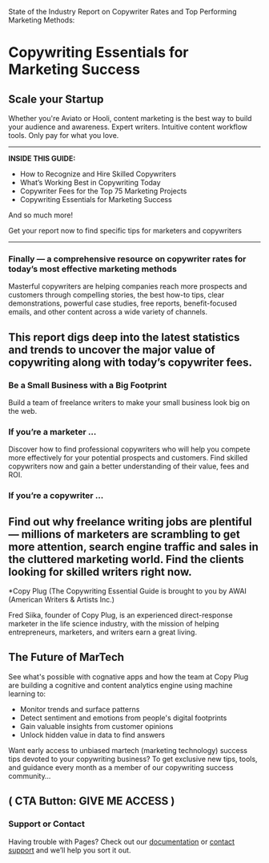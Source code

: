 State of the Industry Report on Copywriter Rates and Top Performing Marketing Methods: 
# Copywriting Essentials for Marketing Success

## Scale your Startup
Whether you're Aviato or Hooli, content marketing is the best way to build your audience and awareness.
Expert writers. Intuitive content workflow tools. Only pay for what you love.

--- 

**INSIDE THIS GUIDE:**
- How to Recognize and Hire Skilled Copywriters
- What’s Working Best in Copywriting Today
- Copywriter Fees for the Top 75 Marketing Projects
- Copywriting Essentials for Marketing Success

And so much more!

Get your report now to find specific tips for marketers and copywriters

---
### Finally — a comprehensive resource on copywriter rates for today’s most effective marketing methods

Masterful copywriters are helping companies reach more prospects and customers through compelling stories, the best how-to tips, clear demonstrations, powerful case studies, free reports, benefit-focused emails, and other content across a wide variety of channels.

This report digs deep into the latest statistics and trends to uncover the major value of copywriting along with today’s copywriter fees.
---

### Be a Small Business with a Big Footprint
Build a team of freelance writers to make your small business look big on the web.

### If you’re a marketer …

Discover how to find professional copywriters who will help you compete more effectively for your potential prospects and customers. 
Find skilled copywriters now and gain a better understanding of their value, fees and ROI.

### If you’re a copywriter …

Find out why freelance writing jobs are plentiful — millions of marketers are scrambling to get more attention, search engine traffic and sales in the cluttered marketing world. Find the clients looking for skilled writers right now.
---

*Copy Plug (The Copywriting Essential Guide is brought to you by AWAI (American Writers & Artists Inc.)

Fred Siika, founder of Copy Plug, is an experienced direct-response marketer in the life science industry, with the mission of helping entrepreneurs, marketers, and writers earn a great living. 

## The Future of MarTech

See what's possible with cognative apps and how the team at Copy Plug are building a cognitive and content analytics engine using machine learning to:

- Monitor trends and surface patterns
- Detect sentiment and emotions from people's digital footprints
- Gain valuable insights from customer opinions
- Unlock hidden value in data to find answers

Want early access to unbiased martech (marketing technology) success tips devoted to your copywriting business?
To get exclusive new tips, tools, and guidance every month as a member of our copywriting success community… 

( CTA Button: GIVE ME ACCESS )
---

### Support or Contact

Having trouble with Pages? Check out our [documentation](https://help.github.com/categories/github-pages-basics/) or [contact support](https://github.com/contact) and we’ll help you sort it out.

